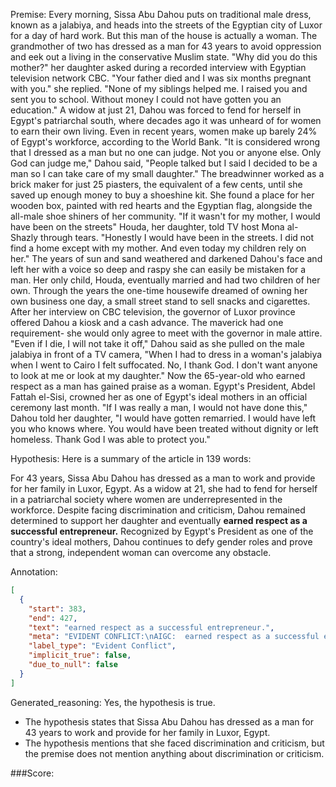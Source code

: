 
Premise:
Every morning, Sissa Abu Dahou puts on traditional male dress, known as a jalabiya, and heads into the streets of the Egyptian city of Luxor for a day of hard work. But this man of the house is actually a woman. The grandmother of two has dressed as a man for 43 years to avoid oppression and eek out a living in the conservative Muslim state. "Why did you do this mother?" her daughter asked during a recorded interview with Egyptian television network CBC. "Your father died and I was six months pregnant with you." she replied. "None of my siblings helped me. I raised you and sent you to school. Without money I could not have gotten you an education." A widow at just 21, Dahou was forced to fend for herself in Egypt's patriarchal south, where decades ago it was unheard of for women to earn their own living. Even in recent years, women make up barely 24% of Egypt's workforce, according to the World Bank. "It is considered wrong that I dressed as a man but no one can judge. Not you or anyone else. Only God can judge me," Dahou said, "People talked but I said I decided to be a man so I can take care of my small daughter." The breadwinner worked as a brick maker for just 25 piasters, the equivalent of a few cents, until she saved up enough money to buy a shoeshine kit.  She found a place for her wooden box, painted with red hearts and the Egyptian flag, alongside the all-male shoe shiners of her community. "If it wasn't for my mother, I would have been on the streets" Houda, her daughter, told TV host Mona al-Shazly through tears. "Honestly I would have been in the streets. I did not find a home except with my mother. And even today my children rely on her." The years of sun and sand weathered and darkened Dahou's face and left her with a voice so deep and raspy she can easily be mistaken for a man. Her only child, Houda, eventually married and had two children of her own. Through the years the one-time housewife dreamed of owning her own business one day, a small street stand to sell snacks and cigarettes.  After her interview on CBC television, the governor of Luxor province offered Dahou a kiosk and a cash advance. The maverick had one requirement- she would only agree to meet with the governor in male attire. "Even if I die, I will not take it off," Dahou said as she pulled on the male jalabiya in front of a TV camera, "When I had to dress in a woman's jalabiya when I went to Cairo I felt suffocated. No, I thank God. I don't want anyone to look at me or look at my daughter." Now the 65-year-old who earned respect as a man has gained praise as a woman. Egypt's President, Abdel Fattah el-Sisi, crowned her as one of Egypt's ideal mothers in an official ceremony last month. "If I was really a man, I would not have done this," Dahou told her daughter, "I would have gotten remarried. I would have left you who knows where. You would have been treated without dignity or left homeless. Thank God I was able to protect you."


Hypothesis:
Here is a summary of the article in 139 words:

For 43 years, Sissa Abu Dahou has dressed as a man to work and provide for her family in Luxor, Egypt. As a widow at 21, she had to fend for herself in a patriarchal society where women are underrepresented in the workforce. Despite facing discrimination and criticism, Dahou remained determined to support her daughter and eventually **earned respect as a successful entrepreneur.** Recognized by Egypt's President as one of the country's ideal mothers, Dahou continues to defy gender roles and prove that a strong, independent woman can overcome any obstacle.

Annotation:
```json
[
  {
    "start": 383,
    "end": 427,
    "text": "earned respect as a successful entrepreneur.",
    "meta": "EVIDENT CONFLICT:\nAIGC:  earned respect as a successful entrepreneur.\nOriginal:  who earned respect as a man",
    "label_type": "Evident Conflict",
    "implicit_true": false,
    "due_to_null": false
  }
]
```

Generated_reasoning:
Yes, the hypothesis is true. 
- The hypothesis states that Sissa Abu Dahou has dressed as a man for 43 years to work and provide for her family in Luxor, Egypt. 
- The hypothesis mentions that she faced discrimination and criticism, but the premise does not mention anything about discrimination or criticism.

###Score:
